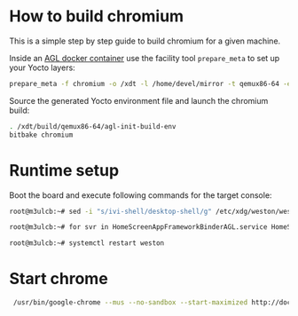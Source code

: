 # How to build chromium

This is a simple step by step guide to build chromium for a given machine.

Inside an [AGL docker container](https://download.automotivelinux.org/AGL/snapshots/sdk/docker/docker_agl_worker-generic-3.99.1.tar.xz)
use the facility tool `prepare_meta` to set up your Yocto layers:

```bash
prepare_meta -f chromium -o /xdt -l /home/devel/mirror -t qemux86-64 -e rm_work -e wipeconfig -e cleartemp
```

Source the generated Yocto environment file and launch the chromium build:

```bash
. /xdt/build/qemux86-64/agl-init-build-env
bitbake chromium
```

# Runtime setup

Boot the board and execute following commands for the target console:

```bash
root@m3ulcb:~# sed -i "s/ivi-shell/desktop-shell/g" /etc/xdg/weston/weston.ini

root@m3ulcb:~# for svr in HomeScreenAppFrameworkBinderAGL.service HomeScreen WindowManager.service; do systemctl --user stop $svr; systemctl --user disable $svr; done

root@m3ulcb:~# systemctl restart weston
```

# Start chrome

```bash
 /usr/bin/google-chrome --mus --no-sandbox --start-maximized http://docs.iot.bzh
```
